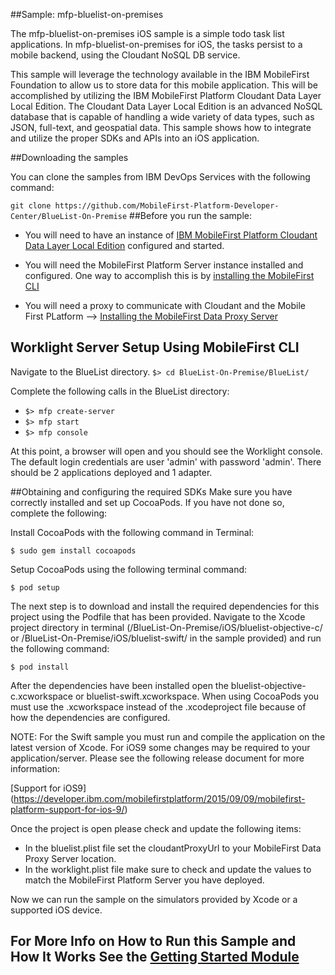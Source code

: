 ##Sample: mfp-bluelist-on-premises

The mfp-bluelist-on-premises iOS sample is a simple todo task list applications. In mfp-bluelist-on-premises for iOS, the tasks persist to a mobile backend, using the Cloudant NoSQL DB service.

This sample will leverage the technology available in the IBM MobileFirst Foundation to allow us to store data for this mobile application. This will be accomplished by utilizing the IBM MobileFirst Platform Cloudant Data Layer Local Edition. The Cloudant Data Layer Local Edition is an advanced NoSQL database that is capable of handling a wide variety of data types, such as JSON, full-text, and geospatial data. This sample shows how to integrate and utilize the proper SDKs and APIs into an iOS application.

##Downloading the samples

You can clone the samples from IBM DevOps Services with the following command:

`
git clone https://github.com/MobileFirst-Platform-Developer-Center/BlueList-On-Premise
`
##Before you run the sample:

- You will need to have an instance of [IBM MobileFirst Platform Cloudant Data Layer Local Edition](http://www-01.ibm.com/support/knowledgecenter/SSTPQH_1.0.0/com.ibm.cloudant.local.install.doc/topics/clinstall_cloudant_local_overview.html) configured and started.

- You will need the MobileFirst Platform Server instance installed and configured. One way to accomplish this is by [installing the MobileFirst CLI](http://ibm.biz/knowctr#SSHS8R_7.0.0/com.ibm.worklight.installconfig.doc/dev/t_wl_installing_cli.html)

- You will need a proxy to communicate with Cloudant and the Mobile First PLatform --> [Installing the MobileFirst Data Proxy Server](http://ibm.biz/knowctr#SSHS8R_7.0.0/com.ibm.worklight.installconfig.doc/install_config/t_installing_imf_datastore.html)

## Worklight Server Setup Using MobileFirst CLI

Navigate to the BlueList directory.
`
$> cd BlueList-On-Premise/BlueList/
`

Complete the following calls in the BlueList directory:
- `$> mfp create-server`
- `$> mfp start`
- `$> mfp console`

At this point, a browser will open and you should see the Worklight console.  The default login credentials are user 'admin' with password 'admin'.  There should be 2 applications deployed and 1 adapter.


##Obtaining and configuring the required SDKs
Make sure you have correctly installed and set up CocoaPods. If you have not done so, complete the following:

Install CocoaPods with the following command in Terminal:

`$ sudo gem install cocoapods`

Setup CocoaPods using the following terminal command:

`$ pod setup`

The next step is to download and install the required dependencies for this project using the Podfile that has been provided. Navigate to the Xcode project directory in terminal (/BlueList-On-Premise/iOS/bluelist-objective-c/ or /BlueList-On-Premise/iOS/bluelist-swift/ in the sample provided) and run the following command:

`$ pod install`

After the dependencies have been installed open the bluelist-objective-c.xcworkspace or bluelist-swift.xcworkspace. When using CocoaPods you must use the .xcworkspace instead of the .xcodeproject file because of how the dependencies are configured.

NOTE: For the Swift sample you must run and compile the application on the latest version of Xcode. For iOS9 some changes may be required to your application/server. Please see the following release document for more information:

[Support for iOS9] (https://developer.ibm.com/mobilefirstplatform/2015/09/09/mobilefirst-platform-support-for-ios-9/)

Once the project is open please check and update the following items:

- In the bluelist.plist file set the cloudantProxyUrl to your MobileFirst Data Proxy Server location.
- In the worklight.plist file make sure to check and update the values to match the MobileFirst Platform Server you have deployed.

Now we can run the sample on the simulators provided by Xcode or a supported iOS device.

## For More Info on How to Run this Sample and How It Works See the [Getting Started Module](https://developer.ibm.com/mobilefirstplatform/documentation/getting-started-7-1/foundation/data/working-with-cloudant-nosql-db-api/ios/)